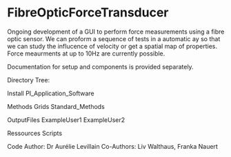 # FibreOpticForceTransducer

Ongoing development of a GUI to perform force measurements using a fibre optic sensor. We can proform a sequence of tests in a automatic ay so that we can study the influcence of velocity or get a spatial map of properties. Force meaurments at up to 10Hz are currently possible.

Documentation for setup and components is provided separately. 

Directory Tree:

Install
  PI_Application_Software

Methods
  Grids
  Standard_Methods

OutputFiles
  ExampleUser1
  ExampleUser2

Ressources
Scripts

Code Author: Dr Aurélie Levillain 
Co-Authors: Liv Walthaus, Franka Nauert
